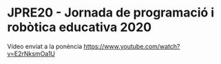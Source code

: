 # JPRE20 - Jornada de programació i robòtica educativa 2020

Vídeo enviat a la ponència
https://www.youtube.com/watch?v=E2rNksmOa1U
